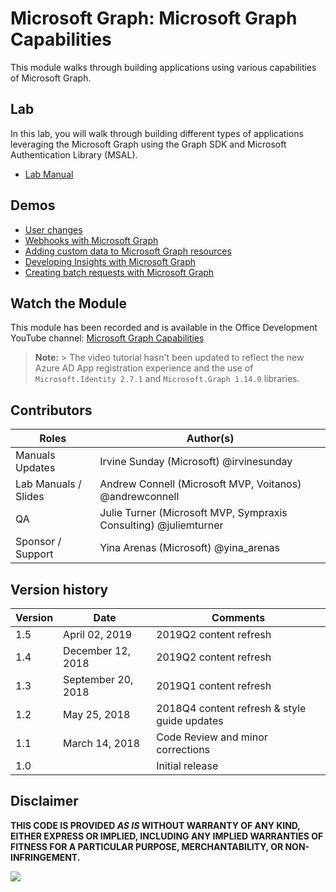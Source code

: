 # Microsoft Graph: Microsoft Graph Capabilities

This module walks through building applications using various capabilities of Microsoft Graph.

## Lab

In this lab, you will walk through building different types of applications leveraging the Microsoft Graph using the Graph SDK and Microsoft Authentication Library (MSAL).

- [Lab Manual](./Lab.md)

## Demos

- [User changes](./Demos/01-user-changes)
- [Webhooks with Microsoft Graph](./Demos/02-webhooks)
- [Adding custom data to Microsoft Graph resources](./Demos/03-custom-data)
- [Developing Insights with Microsoft Graph](./Demos/04-insights)
- [Creating batch requests with Microsoft Graph](./Demos/05-batch)

## Watch the Module

This module has been recorded and is available in the Office Development YouTube channel: [Microsoft Graph Capabilities](https://www.youtube.com/watch?v=_i1cpciR330)

> **Note:**
    > The video tutorial hasn't been updated to reflect the new Azure AD App registration experience and the use of `Microsoft.Identity 2.7.1` and `Microsoft.Graph 1.14.0` libraries.

## Contributors

|        Roles         |                            Author(s)                             |
| -------------------- | ---------------------------------------------------------------- |
| Manuals Updates      | Irvine Sunday (Microsoft) @irvinesunday                          |
| Lab Manuals / Slides | Andrew Connell (Microsoft MVP, Voitanos) @andrewconnell          |
| QA                   | Julie Turner (Microsoft MVP, Sympraxis Consulting) @juliemturner |
| Sponsor / Support    | Yina Arenas (Microsoft) @yina_arenas                             |

## Version history

| Version |        Date        |                   Comments                   |
| ------- | ------------------ | -------------------------------------------- |
| 1.5     | April 02, 2019     | 2019Q2 content refresh                       |
| 1.4     | December 12, 2018  | 2019Q2 content refresh                       |
| 1.3     | September 20, 2018 | 2019Q1 content refresh                       |
| 1.2     | May 25, 2018       | 2018Q4 content refresh & style guide updates |
| 1.1     | March 14, 2018     | Code Review and minor corrections            |
| 1.0     |                    | Initial release                              |

## Disclaimer

**THIS CODE IS PROVIDED *AS IS* WITHOUT WARRANTY OF ANY KIND, EITHER EXPRESS OR IMPLIED, INCLUDING ANY IMPLIED WARRANTIES OF FITNESS FOR A PARTICULAR PURPOSE, MERCHANTABILITY, OR NON-INFRINGEMENT.**

<img src="https://telemetry.sharepointpnp.com/msgraph-training-webhooks-customdata-insights" />
